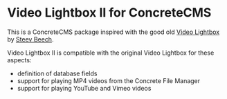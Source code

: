 # Video Lightbox II for ConcreteCMS

This is a ConcreteCMS package inspired with the good old [Video Lightbox](https://web.archive.org/web/20180110023334/https://www.concrete5.org/marketplace/addons/video-lightbox) by [Steev Beech](https://community.concretecms.com/members/profile/9622).

Video Lightbox II is compatible with the original Video Lightbox for these aspects:

- definition of database fields
- support for playing MP4 videos from the Concrete File Manager
- support for playing YouTube and Vimeo videos
